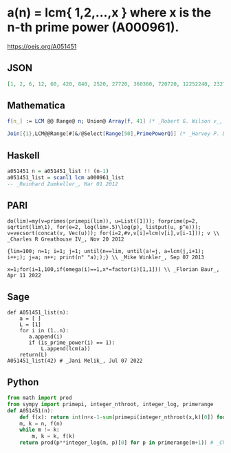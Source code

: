 # a\(n\) \= lcm\{ 1,2,\.\.\.,x \} where x is the n\-th prime power \(A000961\)\.
https://oeis.org/A051451
## JSON
```JSON
[1, 2, 6, 12, 60, 420, 840, 2520, 27720, 360360, 720720, 12252240, 232792560, 5354228880, 26771144400, 80313433200, 2329089562800, 72201776446800, 144403552893600, 5342931457063200, 219060189739591200, 9419588158802421600, 442720643463713815200]
```
## Mathematica
```Mathematica
f[n_] := LCM @@ Range@ n; Union@ Array[f, 41] (* _Robert G. Wilson v_, Jul 11 2011 *)
```
```Mathematica
Join[{1},LCM@@Range[#]&/@Select[Range[50],PrimePowerQ]] (* _Harvey P. Dale_, Feb 06 2020 *)
```
## Haskell
```Haskell
a051451 n = a051451_list !! (n-1)
a051451_list = scanl1 lcm a000961_list
-- _Reinhard Zumkeller_, Mar 01 2012
```
## PARI
```PARI
do(lim)=my(v=primes(primepi(lim)), u=List([1])); forprime(p=2, sqrtint(lim\1), for(e=2, log(lim+.5)\log(p), listput(u, p^e))); v=vecsort(concat(v, Vec(u))); for(i=2,#v,v[i]=lcm(v[i],v[i-1])); v \\ _Charles R Greathouse IV_, Nov 20 2012
```
```PARI
{lim=100; n=1; i=1; j=1; until(n==lim, until(a!=j, a=lcm(j,i+1); i++;); j=a; n++; print(n" "a););} \\ _Mike Winkler_, Sep 07 2013
```
```PARI
x=1;for(i=1,100,if(omega(i)==1,x*=factor(i)[1,1])) \\ _Florian Baur_, Apr 11 2022
```
## Sage
```Sage
def A051451_list(n):
    a = [ ]
    L = [1]
    for i in (1..n):
       a.append(i)
       if (is_prime_power(i) == 1):
           L.append(lcm(a))
    return(L)
A051451_list(42) # _Jani Melik_, Jul 07 2022
```
## Python
```Python
from math import prod
from sympy import primepi, integer_nthroot, integer_log, primerange
def A051451(n):
    def f(x): return int(n+x-1-sum(primepi(integer_nthroot(x,k)[0]) for k in range(1,x.bit_length())))
    m, k = n, f(n)
    while m != k:
        m, k = k, f(k)
    return prod(p**integer_log(m, p)[0] for p in primerange(m+1)) # _Chai Wah Wu_, Aug 15 2024
```
